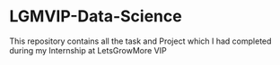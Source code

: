 # LGMVIP-Data-Science
This repository contains all the task and Project which I had completed during my Internship at LetsGrowMore VIP
